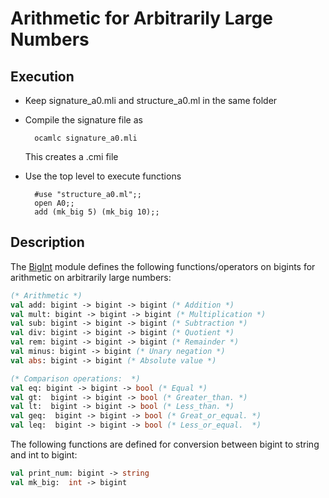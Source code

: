 # Arithmetic for Arbitrarily Large Numbers

## Execution

- Keep signature_a0.mli and structure_a0.ml in the same folder

- Compile the signature file as
    
        ocamlc signature_a0.mli
    
  This creates a .cmi file

- Use the top level to execute functions
    
        #use "structure_a0.ml";;
        open A0;;
        add (mk_big 5) (mk_big 10);;

## Description

The [BigInt](signature_a0.mli) module defines the following functions/operators on bigints for arithmetic on arbitrarily large numbers:

```ocaml
(* Arithmetic *)
val add: bigint -> bigint -> bigint (* Addition *)
val mult: bigint -> bigint -> bigint (* Multiplication *)
val sub: bigint -> bigint -> bigint (* Subtraction *)
val div: bigint -> bigint -> bigint (* Quotient *)
val rem: bigint -> bigint -> bigint (* Remainder *)
val minus: bigint -> bigint (* Unary negation *)
val abs: bigint -> bigint (* Absolute value *)

(* Comparison operations:  *)
val eq: bigint -> bigint -> bool (* Equal *)
val gt:  bigint -> bigint -> bool (* Greater_than. *)
val lt:  bigint -> bigint -> bool (* Less_than. *)
val geq:  bigint -> bigint -> bool (* Great_or_equal. *)
val leq:  bigint -> bigint -> bool (* Less_or_equal.  *)
```

The following functions are defined for conversion between bigint to string and int to bigint:

```ocaml
val print_num: bigint -> string
val mk_big:  int -> bigint
```
